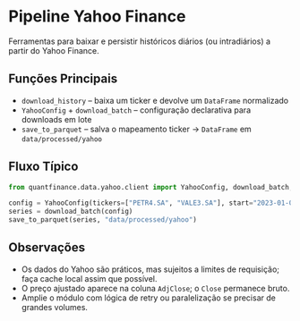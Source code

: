 # Pipeline Yahoo Finance

Ferramentas para baixar e persistir históricos diários (ou intradiários) a partir do Yahoo Finance.

## Funções Principais

- `download_history` – baixa um ticker e devolve um `DataFrame` normalizado
- `YahooConfig` + `download_batch` – configuração declarativa para downloads em lote
- `save_to_parquet` – salva o mapeamento ticker -> `DataFrame` em `data/processed/yahoo`

## Fluxo Típico

```python
from quantfinance.data.yahoo.client import YahooConfig, download_batch, save_to_parquet

config = YahooConfig(tickers=["PETR4.SA", "VALE3.SA"], start="2023-01-01")
series = download_batch(config)
save_to_parquet(series, "data/processed/yahoo")
```

## Observações

- Os dados do Yahoo são práticos, mas sujeitos a limites de requisição; faça cache local assim que possível.
- O preço ajustado aparece na coluna `AdjClose`; o `Close` permanece bruto.
- Amplie o módulo com lógica de retry ou paralelização se precisar de grandes volumes.
